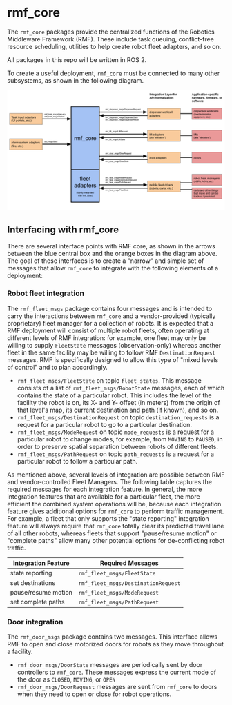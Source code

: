 # rmf\_core
The `rmf_core` packages provide the centralized functions of
the Robotics Middleware Framework (RMF). These include task
queuing, conflict-free resource scheduling, utilities to help
create robot fleet adapters, and so on.

All packages in this repo will be written in ROS 2.

To create a useful deployment, `rmf_core` must be connected
to many other subsystems, as shown in the following diagram.

![integration-diagram](/docs/rmf_core_integration_diagram.png)

## Interfacing with rmf\_core

There are several interface points with RMF core, as shown in the arrows
between the blue central box and the orange boxes in the diagram above. The
goal of these interfaces is to create a "narrow" and simple set of messages
that allow `rmf_core` to integrate with the following elements of a
deployment:

### Robot fleet integration

The `rmf_fleet_msgs` package contains four messages and is
intended to carry the interactions between `rmf_core` and a vendor-provided
(typically proprietary) fleet manager for a collection of robots. It is
expected that a RMF deployment will consist of multiple robot fleets, often
operating at different levels of RMF integration: for example, one fleet may
only be willing to supply `FleetState` messages (observation-only) whereas
another fleet in the same facility may be willing to follow RMF
`DestinationRequest` messages. RMF is specifically designed to allow this
type of "mixed levels of control" and to plan accordingly.

 * `rmf_fleet_msgs/FleetState` on topic `fleet_states`. This message consists of a list of `rmf_fleet_msgs/RobotState` messages, each of which contains the state of a particular robot. This includes the level of the facility the robot is on, its X- and Y- offset (in meters) from the origin of that level's map, its current destination and path (if known), and so on.
 * `rmf_fleet_msgs/DestinationRequest` on topic `destination_requests` is a request for a particular robot
to go to a particular destination.
 * `rmf_fleet_msgs/ModeRequest` on topic `mode_requests` is a request for a particular robot to change modes, for example, from `MOVING` to `PAUSED`, in order to preserve spatial separation between robots of different fleets.
 * `rmf_fleet_msgs/PathRequest` on topic `path_requests` is a request for a particular robot to follow a particular path.

As mentioned above, several levels of integration are possible between RMF and
vendor-controlled Fleet Managers. The following table captures the required
messages for each integration feature. In general, the more integration
features that are available for a particular fleet, the more efficient the
combined system operations will be, because each integration feature gives
additional options for `rmf_core` to perform traffic management. For example, a
fleet that only supports the "state reporting" integration feature will always
require that `rmf_core` totally clear its predicted travel lane of all other
robots, whereas fleets that support "pause/resume motion" or "complete paths"
allow many other potential options for de-conflicting robot traffic.

| Integration Feature | Required Messages |
| --- | --- |
| state reporting | `rmf_fleet_msgs/FleetState` |
| set destinations | `rmf_fleet_msgs/DestinationRequest` |
| pause/resume motion | `rmf_fleet_msgs/ModeRequest` |
| set complete paths | `rmf_fleet_msgs/PathRequest` |

### Door integration

The `rmf_door_msgs` package contains two messages. This interface allows
RMF to open and close motorized doors for robots as they move throughout a
facility.
 * `rmf_door_msgs/DoorState` messages are periodically sent by door controllers
to `rmf_core`. These messages express the current mode of the door as `CLOSED`, `MOVING`, or `OPEN`
 * `rmf_door_msgs/DoorRequest` messages are sent from `rmf_core` to doors when
they need to open or close for robot operations.
